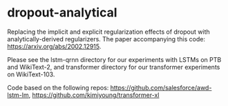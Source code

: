 # dropout-analytical
Replacing the implicit and explicit regularization effects of dropout with analytically-derived regularizers. The paper accompanying this code: https://arxiv.org/abs/2002.12915.  

Please see the lstm-qrnn directory for our experiments with LSTMs on PTB and WikiText-2, and transformer directory for our transformer experiments on WikiText-103.

Code based on the following repos: https://github.com/salesforce/awd-lstm-lm, https://github.com/kimiyoung/transformer-xl
